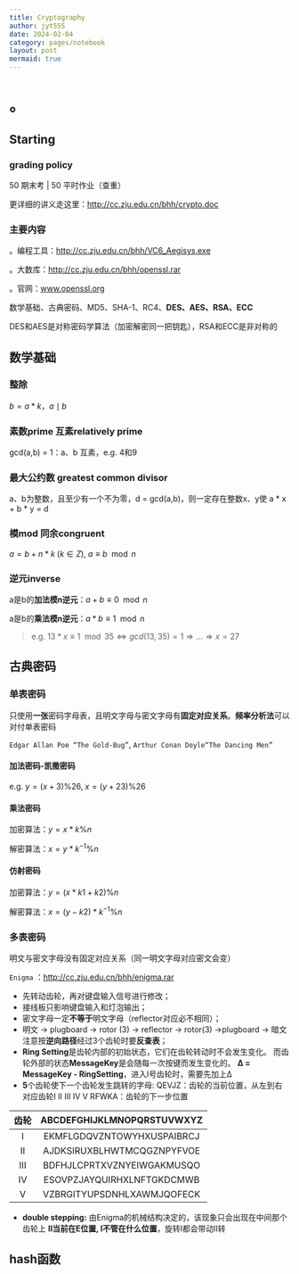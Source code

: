 ```yaml
---
title: Cryptography
author: jyt555
date: 2024-02-04
category: pages/notebook
layout: post
mermaid: true
---
```


# 。

## Starting

### grading policy

50 期末考 | 50 平时作业（查重）

更详细的讲义走这里：http://cc.zju.edu.cn/bhh/crypto.doc

### 主要内容

。编程工具：http://cc.zju.edu.cn/bhh/VC6_Aegisys.exe

。大数库：http://cc.zju.edu.cn/bhh/openssl.rar

。官网：www.openssl.org

数学基础、古典密码、MD5、SHA-1、RC4、**DES、AES、RSA、ECC**

DES和AES是对称密码学算法（加密解密同一把钥匙），RSA和ECC是非对称的

## 数学基础

### 整除

$b = a * k，a \mid b$

### 素数prime 互素relatively prime

gcd(a,b) = 1：a、b 互素，e.g. 4和9

### 最大公约数 greatest common divisor

a、b为整数，且至少有一个不为零，d = gcd(a,b)，则一定存在整数x、y使 a * x + b * y = d

### 模mod 同余congruent

$a=b+n*k\;(k\in Z),\;a\equiv b\mod n$

### 逆元inverse

a是b的**加法模n逆元**：$a+b\equiv 0 \mod n$

a是b的**乘法模n逆元**：$a*b\equiv 1\mod n$

> e.g. $13*x\equiv 1\mod 35 \Leftrightarrow gcd(13,35)=1\Rightarrow \dots\Rightarrow x=27$

## 古典密码

### 单表密码

只使用**一张**密码字母表，且明文字母与密文字母有**固定对应关系**。**频率分析法**可以对付单表密码

`Edgar Allan Poe “The Gold-Bug”`, `Arthur Conan Doyle“The Dancing Men”`

#### 加法密码-凯撒密码

e.g. $y=(x+3)\% 26,\;x=(y+23)\%26$

#### 乘法密码

加密算法：$y=x*k\%n$

解密算法：$x=y*k^{-1}\%n$

#### 仿射密码

加密算法：$y=(x*k1+k2)\%n$

解密算法：$x=(y-k2)*k^{-1}\%n$

### 多表密码

明文与密文字母没有固定对应关系（同一明文字母对应密文会变）

`Enigma` ：http://cc.zju.edu.cn/bhh/enigma.rar

* 先转动齿轮，再对键盘输入信号进行修改；
* 接线板只影响键盘输入和灯泡输出；
* 密文字母一定**不等于**明文字母（reflector对应必不相同）；
* 明文 -> plugboard -> rotor (3) -> reflector -> rotor(3) ->plugboard -> 暗文
  注意按**逆向路径**经过3个齿轮时要**反查表**；
* **Ring Setting**是齿轮内部的初始状态，它们在齿轮转动时不会发生变化。
  而齿轮外部的状态**MessageKey**是会随每一次按键而发生变化的。
  **Δ = MessageKey - RingSetting**，进入I号齿轮时，需要先加上Δ
* **5**个齿轮使下一个齿轮发生跳转的字母:
  QEVJZ：齿轮的当前位置，从左到右对应齿轮I II III IV V
  RFWKA：齿轮的下一步位置

| 齿轮 | ABCDEFGHIJKLMNOPQRSTUVWXYZ |
| :--: | :------------------------: |
|  I   | EKMFLGDQVZNTOWYHXUSPAIBRCJ |
|  II  | AJDKSIRUXBLHWTMCQGZNPYFVOE |
| III  | BDFHJLCPRTXVZNYEIWGAKMUSQO |
|  IV  | ESOVPZJAYQUIRHXLNFTGKDCMWB |
|  V   | VZBRGITYUPSDNHLXAWMJQOFECK |

* **double stepping:** 
  由Enigma的机械结构决定的，该现象只会出现在中间那个齿轮上
  **II当前在E位置, I不管在什么位置**，旋转I都会带动II转

## hash函数

